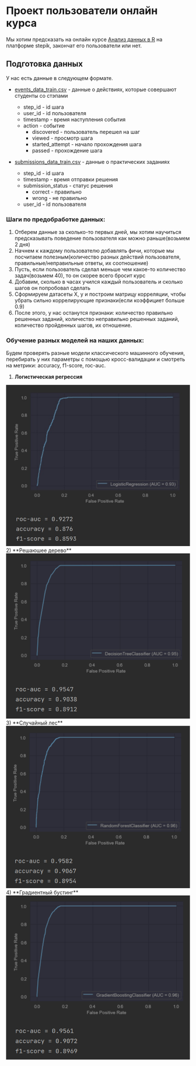 # Проект пользователи онлайн курса

Мы хотим предсказать на онлайн курсе [Анализ данных в R](https://stepik.org/course/129) на платформе stepik, закончат его пользователи или нет.

## Подготовка данных

У нас есть данные в следующем формате.

* [events_data_train.csv](https://github.com/stepanskiba/ml_stepik_project/blob/master/data/event_data_train.zip) - данные о действиях, которые совершают студенты со стэпами
    * step_id - id шага
    * user_id - id пользователя
    * timestamp - время наступления события
    * action - событие
        - discovered - пользователь перешел на шаг
        - viewed - просмотр шага
        - started_attempt - начало прохождения шага
        - passed - прохождение  шага

* [submissions_data_train.csv](https://github.com/stepanskiba/ml_stepik_project/blob/master/data/submissions_data_train.zip) - данные о практических заданиях
    * step_id - id шага
    * timestamp - время отправки решения
    * submission_status - статус решения
        - correct - правильно
        - wrong - не правильно
    * user_id - id пользователя

### Шаги по предобработке данных:
1) Отберем данные за сколько-то первых дней, мы хотим научиться предсказывать поведение пользователя как можно раньше(возьмем 2 дня)
2) Начнем к каждому пользователю добавлять фичи, которые мы посчитаем полезным(количество разных действий пользователя, правильные/неправильные ответы, их соотношение)
3) Пусть, если пользователь сделал меньше чем какое-то количество задач(возьмем 40), то он скорее всего бросит курс
4) Добавим, сколько в часах учился каждый пользователь и сколько шагов он попробовал сделать
5) Сформируем датасеты X, y и построим матрицу корреляции, чтобы убрать сильно коррелирующие признаки(если коэффициет больше 0.9)
6) После этого, у нас останутся признаки: количество правильно решенных заданий, количество неправильно решенных заданий, количество пройденных шагов, их отношение.

### Обучение разных моделей на наших данных:
Будем проверять разные модели классического машинного обучения, перебирать у них параметры с помощью кросс-валидации и смотреть на метрики: accuracy, f1-score, roc-auc.
1) **Логистическая регрессия**
<img src="https://github.com/stepanskiba/ml_stepik_project/blob/master/images/log_reg.png" alt="альтернативный текст">
2) **Решаюшее дерево**
<img src="https://github.com/stepanskiba/ml_stepik_project/blob/master/images/tree.png" alt="альтернативный текст">
3) **Случайный лес**
<img src="https://github.com/stepanskiba/ml_stepik_project/blob/master/images/random_forest.png" alt="альтернативный текст">
4) **Градиентный бустинг**
<img src="https://github.com/stepanskiba/ml_stepik_project/blob/master/images/grad_boost.png" alt="альтернативный текст">
